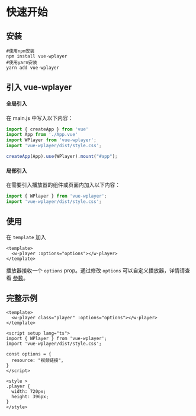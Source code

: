 # 快速开始

## 安装


```shell
#使用npm安装
npm install vue-wplayer
#使用yarn安装
yarn add vue-wplayer
```

## 引入 vue-wplayer
#### 全局引入
在 main.js 中写入以下内容：
```js
import { createApp } from 'vue'
import App from './App.vue'
import WPlayer from 'vue-wplayer';
import 'vue-wplayer/dist/style.css';

createApp(App).use(WPlayer).mount("#app");
```

#### 局部引入

在需要引入播放器的组件或页面内加入以下内容：
```js
import { WPlayer } from 'vue-wplayer';
import 'vue-wplayer/dist/style.css';
```

## 使用
在 `template` 加入
```vue
<template>
  <w-player :options="options"></w-player>
</template>
```
播放器接收一个 `options` prop。通过修改 `options` 可以自定义播放器，详情请查看 [参数](parameters)。


## 完整示例
```vue
<template>
  <w-player class="player" :options="options"></w-player>
</template>

<script setup lang="ts">
import { WPlayer } from 'vue-wplayer';
import 'vue-wplayer/dist/style.css';

const options = {
  resource: "视频链接",
}
</script>

<style >
.player {
  width: 720px;
  height: 396px;
}
</style>
```
